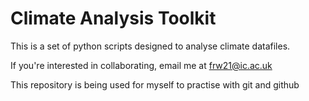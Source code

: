 # Climate Analysis Toolkit

This is a set of python scripts designed to analyse climate datafiles.


If you're interested in collaborating, email me at frw21@ic.ac.uk

This repository is being used for myself to practise with git and github
